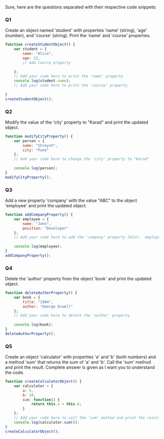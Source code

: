 Sure, here are the questions separated with their respective code snippets:

### Q1
Create an object named 'student' with properties 'name' (string), 'age' (number), and 'course' (string). Print the 'name' and 'course' properties.
```javascript
function createStudentObject() {
    var student = {
        name: "Alice",
        age: 22,
        // Add Course property
        
    };
    // Add your code here to print the 'name' property
    console.log(student.name); 
    // Add your code here to print the 'course' property
   
}
createStudentObject();
```

### Q2
Modify the value of the 'city' property to "Karad" and print the updated object.
```javascript
function modifyCityProperty() {
    var person = {
        name: "Shreysh",
        city: "Pune"
    };
    // Add your code here to change the 'city' property to "Karad"
    
    console.log(person);
}
modifyCityProperty();
```

### Q3
Add a new property 'company' with the value "ABC" to the object 'employee' and print the updated object.
```javascript
function addCompanyProperty() {
    var employee = {
        name: "John",
        position: "Developer"
    };
    // Add your code here to add the 'company' property [Hint:  employee.company = "ABC";]
   
    console.log(employee);
}
addCompanyProperty();
```

### Q4
Delete the 'author' property from the object 'book' and print the updated object.
```javascript
function deleteAuthorProperty() {
    var book = {
        title: "1984",
        author: "George Orwell"
    };
    // Add your code here to delete the 'author' property
   
    console.log(book);
}
deleteAuthorProperty();
```

### Q5
Create an object 'calculator' with properties 'a' and 'b' (both numbers) and a method 'sum' that returns the sum of 'a' and 'b'. Call the 'sum' method and print the result.
Complete answer is given as I want you to understand the code.
```javascript
function createCalculatorObject() {
    var calculator = {
        a: 5,
        b: 10,
        sum: function() {
            return this.a + this.b;
        }
    };
    // Add your code here to call the 'sum' method and print the result
    console.log(calculator.sum());
}
createCalculatorObject();
```